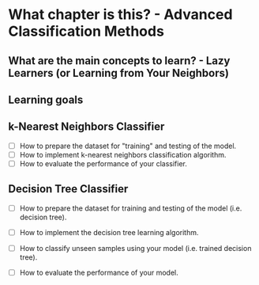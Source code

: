 # What chapter is this? - Advanced Classification Methods

## What are the main concepts to learn? - Lazy Learners (or Learning from Your Neighbors)

## Learning goals

## k-Nearest Neighbors Classifier

- [ ] How to prepare the dataset for "training" and testing of the model.
- [ ] How to implement k-nearest neighbors classification algorithm.
- [ ] How to evaluate the performance of your classifier.

## Decision Tree Classifier

- [ ] How to prepare the dataset for training and testing of the model (i.e. decision tree).
- [ ] How to implement the decision tree learning algorithm.
- [ ] How to classify unseen samples using your model (i.e. trained decision tree).
- [ ] How to evaluate the performance of your model.


